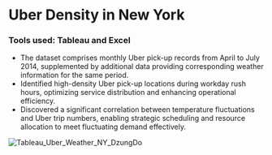 # Uber Density in New York
### Tools used: Tableau and Excel

-	The dataset comprises monthly Uber pick-up records from April to July 2014, supplemented by additional data providing corresponding weather information for the same period.
-	Identified high-density Uber pick-up locations during workday rush hours, optimizing service distribution and enhancing operational efficiency.
-	Discovered a significant correlation between temperature fluctuations and Uber trip numbers, enabling strategic scheduling and resource allocation to meet fluctuating demand effectively.

![Tableau_Uber_Weather_NY_DzungDo](https://github.com/DzungDo82/Visual_Uber_NY/assets/138108830/dd5e4334-c705-436f-a68f-84ddcda3bf28)
